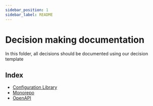 ```yaml
---
sidebar_position: 1
sidebar_label: README
---
```

# Decision making documentation
In this folder, all decisions should be documented using our decision template

## Index
- [Configuration Library](./configuration-library.md)
- [Monorepo](./monorepo.md)
- [OpenAPI](./openapi.md)